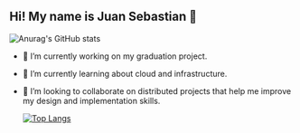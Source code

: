 ## Hi! My name is Juan Sebastian 👋

![Anurag's GitHub stats](https://github-readme-stats.vercel.app/api?username=el-sebas-galeano&show_icons=true&theme=synthwave)

- 🔭 I’m currently working on my graduation project.
- 🌱 I’m currently learning about cloud and infrastructure.
- 👯 I’m looking to collaborate on distributed projects that help me improve my design and implementation skills.

  [![Top Langs](https://github-readme-stats.vercel.app/api/top-langs/?username=el-sebas-galeano)](https://github.com/el-sebas-galeano/github-readme-stats)
  
<!--
**el-sebas-galeano/el-sebas-galeano** is a ✨ _special_ ✨ repository because its `README.md` (this file) appears on your GitHub profile.


-->
